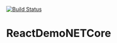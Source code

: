 [![Build Status](https://travis-ci.org/abhurtun/ReactDemo.svg?branch=master)](https://travis-ci.org/abhurtun/ReactDemo)
# ReactDemoNETCore
